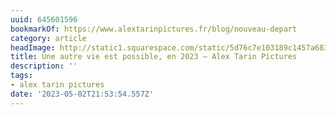```yaml
---
uuid: 645601596
bookmarkOf: https://www.alextarinpictures.fr/blog/nouveau-depart
category: article
headImage: http://static1.squarespace.com/static/5d76c7e103189c1457a68358/t/64510bceb0e6f77e8cd5bf79/1683033038501/Campanyon_Silves_alextarinpictures-31.jpg?format=1500w
title: Une autre vie est possible, en 2023 — Alex Tarin Pictures
description: ''
tags:
- alex tarin pictures
date: '2023-05-02T21:53:54.557Z'
---
```



